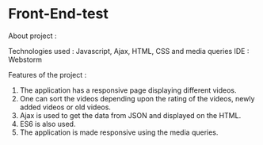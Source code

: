 # Front-End-test

About project :

Technologies used : Javascript, Ajax, HTML, CSS and media queries
IDE : Webstorm

Features of the project : 
1. The application has a responsive page displaying different videos. 
2. One can sort the videos depending upon the rating of the videos, newly added videos or old videos. 
3. Ajax is used to get the data from JSON and displayed on the HTML. 
4. ES6 is also used. 
5. The application is made responsive using the media queries.

